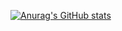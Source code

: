 [![Anurag's GitHub stats](https://github-readme-stats.vercel.app/api?username=hashedcat)](https://github.com/anuraghazra/github-readme-stats)


<!---
Hashedcat/Hashedcat is a ✨ special ✨ repository because its `README.md` (this file) appears on your GitHub profile.
You can click the Preview link to take a look at your changes.
--->
